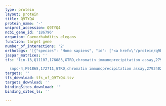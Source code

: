 ```yaml
---
type: protein
layout: protein
title: Q9TYQ4
protein_name: '-'
uniprot_accession: Q9TYQ4
ncbi_gene_id: '186796'
organism: Caenorhabditis elegans
function: target gene
number_of_interactions: '2'
orthologs: '[{"species": "Homo sapiens", "id": ["<a href=\"/protein/q9bxw7\">Q9BXW7</a>"]}, {"species": "Mus musculus", "id": ["<a href=\"/protein/q91wm2\">Q91WM2</a>"]}, {"species": "Rattus norvegicus", "id": ["<a href=\"/protein/d3zqb6\">D3ZQB6</a>"]}, {"species": "Danio rerio", "id": ["<a href=\"/protein/q6p0z8\">Q6P0Z8</a>", "<a href=\"/protein/a0a0r4ij50\">A0A0R4IJ50</a>"]}, {"species": "Saccharomyces cerevisiae", "id": ["<a href=\"/protein/p36151\">P36151</a>"]}]'
jaspar_matrices: ''
tfs: 'lin-13,Q11107,176083,GTRD,chromatin immunoprecipitation assay,27924024%5Buid%5D,No

  snpc-4,P91868,172711,GTRD,chromatin immunoprecipitation assay,27924024%5Buid%5D,No'
targets: ''
tfs_download: tfs_of_Q9TYQ4.tsv
targets_download: ''
bindingSites_download: ''
binding_sites_ls: ''

---
```

